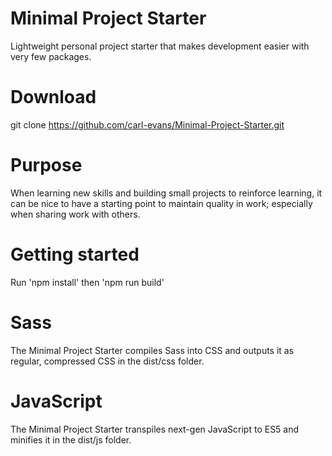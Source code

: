 # Minimal Project Starter
Lightweight personal project starter that makes development easier with very few packages.

# Download
git clone https://github.com/carl-evans/Minimal-Project-Starter.git

# Purpose
When learning new skills and building small projects to reinforce learning, it can be nice to have a starting point to maintain quality in work; especially when sharing work with others.

# Getting started
Run 'npm install' then 'npm run build'

# Sass
The Minimal Project Starter compiles Sass into CSS and outputs it as regular, compressed CSS in the dist/css folder.

# JavaScript
The Minimal Project Starter transpiles next-gen JavaScript to ES5 and minifies it in the dist/js folder.
